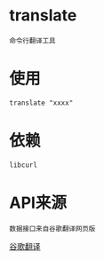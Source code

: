 # translate
    命令行翻译工具
# 使用
    translate "xxxx"
# 依赖
    libcurl
# API来源
    数据接口来自谷歌翻译网页版
[谷歌翻译](https://www.google.com/search?q=translate)
